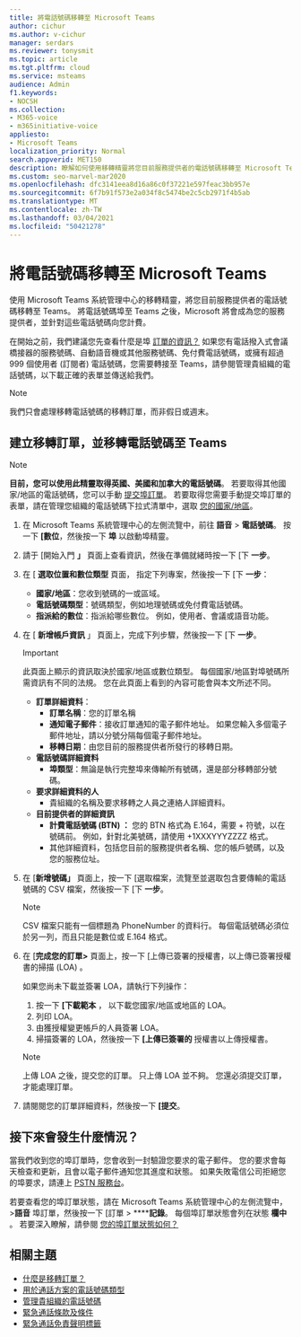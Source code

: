 ```yaml
---
title: 將電話號碼移轉至 Microsoft Teams
author: cichur
ms.author: v-cichur
manager: serdars
ms.reviewer: tonysmit
ms.topic: article
ms.tgt.pltfrm: cloud
ms.service: msteams
audience: Admin
f1.keywords:
- NOCSH
ms.collection:
- M365-voice
- m365initiative-voice
appliesto:
- Microsoft Teams
localization_priority: Normal
search.appverid: MET150
description: 瞭解如何使用移轉精靈將您目前服務提供者的電話號碼移轉至 Microsoft Teams。
ms.custom: seo-marvel-mar2020
ms.openlocfilehash: dfc3141eea8d16a86c0f37221e597feac3bb957e
ms.sourcegitcommit: 6f7b91f573e2a034f8c5474be2c5cb2971f4b5ab
ms.translationtype: MT
ms.contentlocale: zh-TW
ms.lasthandoff: 03/04/2021
ms.locfileid: "50421278"
---
```

# <a name="transfer-phone-numbers-to-microsoft-teams"></a>將電話號碼移轉至 Microsoft Teams

使用 Microsoft Teams 系統管理中心的移轉精靈，將您目前服務提供者的電話號碼移轉至 Teams。 將電話號碼埠至 Teams 之後，Microsoft 將會成為您的服務提供者，並針對這些電話號碼向您計費。

在開始之前，我們建議您先查看什麼是埠 [訂單的資訊？](port-order-overview.md) 如果您有電話撥入式會議橋接器的服務號碼、自動語音機或其他服務號碼、免付費電話號碼，或擁有超過 999 個使用者 (訂閱者) 電話號碼，您需要轉接至 Teams，請參閱管理貴組織的電話號碼，以下載正確的[](../manage-phone-numbers-for-your-organization/manage-phone-numbers-for-your-organization.md)表單並傳送給我們。

  > [!NOTE]
  > 我們只會處理移轉電話號碼的移轉訂單，而非假日或週末。

## <a name="create-a-port-order-and-transfer-your-phone-numbers-to-teams"></a>建立移轉訂單，並移轉電話號碼至 Teams

> [!NOTE]
> **目前，您可以使用此精靈取得英國、美國和加拿大的電話號碼**。 若要取得其他國家/地區的電話號碼，您可以手動 [提交埠訂單](manually-submit-port-order.md)。 若要取得您需要手動提交埠訂單的表單，請在管理您組織的電話號碼下拉式清單中，選取 [您的國家/地區](../manage-phone-numbers-for-your-organization/manage-phone-numbers-for-your-organization.md)。

1. 在 Microsoft Teams 系統管理中心的左側流覽中，前往 **語音**  >  **電話號碼**。 按一下 **[數位**，然後按一下 **埠** 以啟動埠精靈。
2. 請于 [開始入門 **」** 頁面上查看資訊，然後在準備就緒時按一下 [下 **一步**。
3. 在 [ **選取位置和數位類型** 頁面， 指定下列專案，然後按一下 [下 **一步**：

    - **國家/地區**：您收到號碼的一或區域。
    - **電話號碼類型**：號碼類型，例如地理號碼或免付費電話號碼。
    - **指派給的數位**：指派給哪些數位。 例如，使用者、會議或語音功能。

4. 在 [ **新增帳戶資訊** 」 頁面上，完成下列步驟，然後按一下 [下 **一步**。

    > [!IMPORTANT]
    > 此頁面上顯示的資訊取決於國家/地區或數位類型。 每個國家/地區對埠號碼所需資訊有不同的法規。 您在此頁面上看到的內容可能會與本文所述不同。

    - **訂單詳細資料**： 
        - **訂單名稱**：您的訂單名稱
        - **通知電子郵件**：接收訂單通知的電子郵件地址。 如果您輸入多個電子郵件地址，請以分號分隔每個電子郵件地址。
        - **移轉日期**：由您目前的服務提供者所發行的移轉日期。
    - **電話號碼詳細資料**
        - **埠類型**：無論是執行完整埠來傳輸所有號碼，還是部分移轉部分號碼。
    - **要求詳細資料的人**  
        - 貴組織的名稱及要求移轉之人員之連絡人詳細資料。
    - **目前提供者的詳細資訊**
        - **計費電話號碼 (BTN) ：** 您的 BTN 格式為 E.164，需要 + 符號，以在號碼前。 例如，針對北美號碼，請使用 +1XXXYYYZZZZ 格式。
        - 其他詳細資料，包括您目前的服務提供者名稱、您的帳戶號碼，以及您的服務位址。
            
5. 在 [**新增號碼」** 頁面上，按一下 [選取檔案，流覽至並選取包含要傳輸的電話號碼的 CSV 檔案，然後按一下 [下 **一步**。  

    > [!NOTE]
    > CSV 檔案只能有一個標題為 PhoneNumber 的資料行。 每個電話號碼必須位於另一列，而且只能是數位或 E.164 格式。

6. 在 [**完成您的訂單>** 頁面上，按一下 [上傳已簽署的授權書，以上傳已簽署授權書的掃描 (LOA) 。

    如果您尚未下載並簽署 LOA，請執行下列操作：
    
    1. 按一下 **[下載範本** ， 以下載您國家/地區或地區的 LOA。 
    2. 列印 LOA。
    3. 由獲授權變更帳戶的人員簽署 LOA。
    4. 掃描簽署的 LOA，然後按一下 **[上傳已簽署的** 授權書以上傳授權書。

    > [!NOTE]
    > 上傳 LOA 之後，提交您的訂單。 只上傳 LOA 並不夠。 您還必須提交訂單，才能處理訂單。

7. 請閱閱您的訂單詳細資料，然後按一下 **[提交**。


## <a name="what-happens-next"></a>接下來會發生什麼情況？

當我們收到您的埠訂單時，您會收到一封驗證您要求的電子郵件。 您的要求會每天檢查和更新，且會以電子郵件通知您其進度和狀態。 如果失敗電信公司拒絕您的埠要求，請連上 [PSTN 服務台](../manage-phone-numbers-for-your-organization/contact-pstn-service-desk.md)。

若要查看您的埠訂單狀態，請在 Microsoft Teams 系統管理中心的左側流覽中，>**語音** 埠訂單，然後按一下 [訂單  >  ******記錄**。 每個埠訂單狀態會列在狀態 **欄中** 。 若要深入瞭解，請參閱 [您的埠訂單狀態如何？](port-order-status.md)

## <a name="related-topics"></a>相關主題

- [什麼是移轉訂單？](port-order-overview.md)
- [用於通話方案的電話號碼類型](../different-kinds-of-phone-numbers-used-for-calling-plans.md)
- [管理貴組織的電話號碼](../manage-phone-numbers-for-your-organization/manage-phone-numbers-for-your-organization.md)
- [緊急通話條款及條件](../emergency-calling-terms-and-conditions.md)
- [緊急通話免責聲明標籤](https://github.com/MicrosoftDocs/OfficeDocs-SkypeForBusiness/blob/live/Teams/downloads/emergency-calling/emergency-calling-label-(en-us)-(v.1.0).zip?raw=true)
